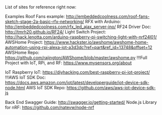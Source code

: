 List of sites for reference right now: 

Examples
Roof Fans example: http://embeddedcoolness.com/roof-fans-sketch-stage-2a-basic-rfx-networking/
RFX with Arduino: http://embeddedcoolness.com/rfx_led_ajax_server-ino/
RF24 Driver Doc: http://tmrh20.github.io/RF24/
Light Switch Project: http://hack.lenotta.com/arduino-raspberry-pi-switching-light-with-nrf24l01/
AWSHome Project: https://www.hackster.io/awshome/awshome-home-automation-using-rpi-alexa-iot-a3d3dc?ref=part&ref_id=13748&offset=12
AWSHome Repo: https://github.com/rajington/AWShome/blob/master/awshome.py
!!!Full Project with IoT, RPi, and RF: https://www.mysensors.org/about

IoT
Raspberry IoT: https://diyhacking.com/best-raspberry-pi-iot-project/
!!!AWS IoT SDK Doc: https://docs.aws.amazon.com/iot/latest/developerguide/iot-device-sdk-node.html
AWS IoT SDK Repo: https://github.com/aws/aws-iot-device-sdk-js

Back End
Swagger Guide: http://swagger.io/getting-started/
Node.js Library for nRF: https://github.com/natevw/node-nrf